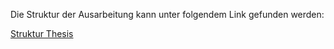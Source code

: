Die Struktur der Ausarbeitung kann unter folgendem Link gefunden werden:

[Struktur Thesis](https://docs.google.com/document/d/12Jg1tUaafWLOQvWo90pmiKNy5dEXbH7t22dbev23hl8/edit?usp=sharing)
